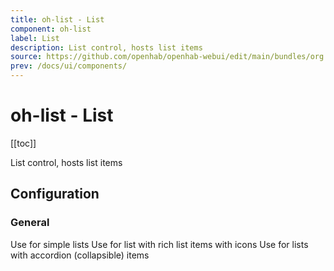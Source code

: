 ```yaml
---
title: oh-list - List
component: oh-list
label: List
description: List control, hosts list items
source: https://github.com/openhab/openhab-webui/edit/main/bundles/org.openhab.ui/doc/components/oh-list.md
prev: /docs/ui/components/
---
```


# oh-list - List

<!-- Put a screenshot here if relevant:
![](./images/oh-list/header.jpg)
-->

[[toc]]

<!-- Note: you can overwrite the definition-provided description and add your own intro/additional sections instead -->
<!-- DO NOT REMOVE the following comments if you intend to keep the definition-provided description -->
<!-- GENERATED componentDescription -->
List control, hosts list items
<!-- GENERATED /componentDescription -->

## Configuration

<!-- DO NOT REMOVE the following comments -->
<!-- GENERATED props -->
### General
<div class="props">
<PropGroup label="General">
<PropBlock type="BOOLEAN" name="simpleList" label="Simple List">
  <PropDescription>
    Use for simple lists
  </PropDescription>
</PropBlock>
<PropBlock type="BOOLEAN" name="mediaList" label="Media List">
  <PropDescription>
    Use for list with rich list items with icons
  </PropDescription>
</PropBlock>
<PropBlock type="BOOLEAN" name="accordionList" label="Accordion List">
  <PropDescription>
    Use for lists with accordion (collapsible) items
  </PropDescription>
</PropBlock>
</PropGroup>
</div>


<!-- GENERATED /props -->

<!-- If applicable describe how properties are forwarded to a underlying component from Framework7, ECharts, etc.:
### Inherited Properties

-->

<!-- If applicable describe the slots recognized by the component and what they represent:
### Slots

#### `default`

The contents of the oh-list.

-->

<!-- Add as many examples as desired - put the YAML in a details container when it becomes too long (~150/200+ lines):
## Examples

### Example 1

![](./images/oh-list/example1.jpg)

```yaml
component: oh-list
config:
  prop1: value1
  prop2: value2
```

### Example 2

![](./images/oh-list/example2.jpg)

::: details YAML
```yaml
component: oh-list
config:
  prop1: value1
  prop2: value2
slots
```
:::

-->

<!-- Try to clean up URLs to the forum (https://community.openhab.org/t/<threadID>[/<postID>] should suffice)
## Community Resources

- [Community Post 1](https://community.openhab.org/t/12345)
- [Community Post 2](https://community.openhab.org/t/23456)
-->
